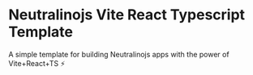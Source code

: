 # Neutralinojs Vite React Typescript Template

A simple template for building Neutralinojs apps with the power of Vite+React+TS ⚡
